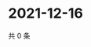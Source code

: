 # 2021-12-16

共 0 条

<!-- BEGIN WEIBO -->
<!-- 最后更新时间 Thu Dec 16 2021 21:21:37 GMT+0800 (China Standard Time) -->

<!-- END WEIBO -->
